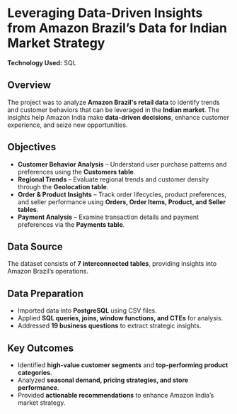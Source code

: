 # Leveraging Data-Driven Insights from Amazon Brazil’s Data for Indian Market Strategy

**Technology Used:** SQL 

## Overview  
The project was to analyze **Amazon Brazil's retail data** to identify trends and customer behaviors that can be leveraged in the **Indian market**. The insights help Amazon India make **data-driven decisions**, enhance customer experience, and seize new opportunities.  

## Objectives  
- **Customer Behavior Analysis** – Understand user purchase patterns and preferences using the **Customers table**.  
- **Regional Trends** – Evaluate regional trends and customer density through the **Geolocation table**.  
- **Order & Product Insights** – Track order lifecycles, product preferences, and seller performance using **Orders, Order Items, Product, and Seller tables**.  
- **Payment Analysis** – Examine transaction details and payment preferences via the **Payments table**.  

## Data Source  
The dataset consists of **7 interconnected tables**, providing insights into Amazon Brazil’s operations.  

## Data Preparation  
- Imported data into **PostgreSQL** using CSV files.  
- Applied **SQL queries, joins, window functions, and CTEs** for analysis.  
- Addressed **19 business questions** to extract strategic insights.  

## Key Outcomes  
- Identified **high-value customer segments** and **top-performing product categories**.  
- Analyzed **seasonal demand, pricing strategies, and store performance**.  
- Provided **actionable recommendations** to enhance Amazon India’s market strategy.
